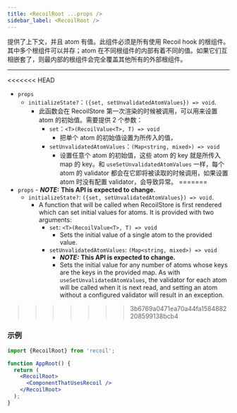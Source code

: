 ```yaml
---
title: <RecoilRoot ...props />
sidebar_label: <RecoilRoot />
---
```


提供了上下文，并且 atom 有值。此组件必须是所有使用 Recoil hook 的根组件。其中多个根组件可以并存；atom 在不同根组件的内部有着不同的值。如果它们互相嵌套了，则最内部的根组件会完全覆盖其他所有的外部根组件。

---

<<<<<<< HEAD
- `props`
  - `initializeState?`：`({set, setUnvalidatedAtomValues}) => void`.
    - 此函数会在 RecoilStore 第一次渲染的时候被调用，可以用来设置 atom 的初始值。需要提供 2 个参数：
      - `set`：`<T>(RecoilValue<T>, T) => void`
        - 把单个 atom 的初始值设置为所传入的值，
      - `setUnvalidatedAtomValues`：`(Map<string, mixed>) => void`
        - 设置任意个 atom 的初始值，这些 atom 的 key 就是所传入 map 的 key。和 `useSetUnvalidatedAtomValues` 一样，每个 atom 的 validator 都会在它即将被读取的时候调用，如果设置 atom 时没有配置 validator，会导致异常。
=======
- `props` - ***NOTE:*** **This API is expected to change.**
  - `initializeState?`: `({set, setUnvalidatedAtomValues}) => void`.
    - A function that will be called when RecoilStore is first rendered which can set initial values for atoms. It is provided with two arguments:
      - `set`: `<T>(RecoilValue<T>, T) => void`
        - Sets the initial value of a single atom to the provided value.
      - `setUnvalidatedAtomValues`: `(Map<string, mixed>) => void`
        - ***NOTE:*** **This API is expected to change.**
        - Sets the initial value for any number of atoms whose keys are the keys in the provided map. As with `useSetUnvalidatedAtomValues`, the validator for each atom will be called when it is next read, and setting an atom without a configured validator will result in an exception.
>>>>>>> 3b6769a0471ea70a44fa1584882208599138bcb4

### 示例

```jsx
import {RecoilRoot} from 'recoil';

function AppRoot() {
  return (
    <RecoilRoot>
      <ComponentThatUsesRecoil />
    </RecoilRoot>
  );
}
```
